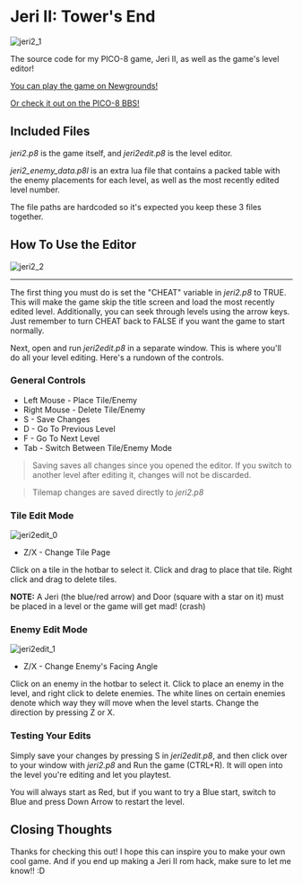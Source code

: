 # Jeri II: Tower's End
![jeri2_1](https://github.com/user-attachments/assets/fc40a908-64bb-404b-8cfd-5059343bcc32)

The source code for my PICO-8 game, Jeri II, as well as the game's level editor!

[You can play the game on Newgrounds!](https://www.newgrounds.com/portal/view/983235)

[Or check it out on the PICO-8 BBS!](https://www.lexaloffle.com/bbs/?tid=150728)

## Included Files
*jeri2.p8* is the game itself, and *jeri2edit.p8* is the level editor.

*jeri2_enemy_data.p8l* is an extra lua file that contains a packed table with the enemy placements for each level, as well as the most recently edited level number.

The file paths are hardcoded so it's expected you keep these 3 files together.

## How To Use the Editor
![jeri2_2](https://github.com/user-attachments/assets/ff58d9c5-6b08-420e-ba8b-3517ba79633c)
***
The first thing you must do is set the "CHEAT" variable in *jeri2.p8* to TRUE. This will make the game skip the title screen and load the most recently edited level. Additionally, you can seek through levels using the arrow keys. Just remember to turn CHEAT back to FALSE if you want the game to start normally.

Next, open and run *jeri2edit.p8* in a separate window. This is where you'll do all your level editing. Here's a rundown of the controls.

### General Controls
- Left Mouse  - Place Tile/Enemy
- Right Mouse - Delete Tile/Enemy
- S           - Save Changes
- D           - Go To Previous Level
- F           - Go To Next Level
- Tab         - Switch Between Tile/Enemy Mode

> Saving saves all changes since you opened the editor. If you switch to another level after editing it, changes will not be discarded.

> Tilemap changes are saved directly to *jeri2.p8* 

### Tile Edit Mode
![jeri2edit_0](https://github.com/user-attachments/assets/f5ddbf89-871f-484a-b7d8-7ab0ba680ba4)
- Z/X - Change Tile Page

Click on a tile in the hotbar to select it. Click and drag to place that tile. Right click and drag to delete tiles.

**NOTE:** A Jeri (the blue/red arrow) and Door (square with a star on it) must be placed in a level or the game will get mad! (crash)

### Enemy Edit Mode
![jeri2edit_1](https://github.com/user-attachments/assets/f3beaa18-6627-48ed-99de-63bb8df35675)
- Z/X - Change Enemy's Facing Angle

Click on an enemy in the hotbar to select it. Click to place an enemy in the level, and right click to delete enemies. The white lines on certain enemies denote which way they will move when the level starts. Change the direction by pressing Z or X.

### Testing Your Edits
Simply save your changes by pressing S in *jeri2edit.p8*, and then click over to your window with *jeri2.p8* and Run the game (CTRL+R). It will open into the level you're editing and let you playtest.

You will always start as Red, but if you want to try a Blue start, switch to Blue and press Down Arrow to restart the level.

## Closing Thoughts
Thanks for checking this out! I hope this can inspire you to make your own cool game. And if you end up making a Jeri II rom hack, make sure to let me know!! :D
